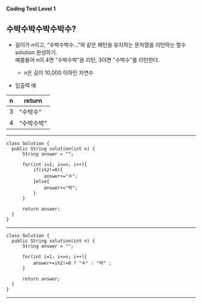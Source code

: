 **Coding Test Level 1**

## 수박수박수박수박수?

- 길이가 n이고, "수박수박수..."와 같은 패턴을 유지하는 문자열을 리턴하는 함수 solution 완성하기.<br>
  예를들어 n이 4면 "수박수박"을 리턴, 3이면 "수박수"를 리턴한다.
  
  - n은 길이 10,000 이하인 자연수
  
- 입출력 예

|n|return|
|--|--|
|3|"수박수"|
|4|"수박수박"|

---
    class Solution {
      public String solution(int n) {
          String answer = "";

          for(int i=1; i<=n; i++){
              if(i%2!=0){
                  answer+="수";
              }else{
                  answer+="박";
              }
          }

          return answer;
      }
    }
---
    class Solution {
      public String solution(int n) {
          String answer = "";

          for(int i=1; i<=n; i++){
              answer+=i%2!=0 ? "수" : "박" ;
          }

          return answer;
      }
    }
---
